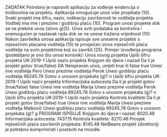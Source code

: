 ZADATAK
Potrebno je napraviti aplikaciju za vođenje evidencija o troškovima na projektu. Aplikacija omogućuje
unos više projekata (10). Svaki projekt ima šifru, naziv, indikaciju završenosti te voditelja projekta. Voditelj
ima ime i prezime i godišnju plaću (10). Program unosi projekte dok se ne prekine unos (slovo g)(5). Unos
svih podataka se kontrolira i onemogućen je nastavak rada dok se ne unese tražena vrijednost (10) Nakon
završetka unosa aplikacija ispisuje sve unesene projekte s mjesečnim plaćama voditelja (10) te prosječan
iznos mjesečnih plaća voditelja na svim projektima koji su završili (25).
Primjer izvođenja programa (podebljano je ono što unosi korisnik):
Unos novog projekta
Upiši šifru projekta
UK-2019-1
Upiši naziv projekta
Knjigom do djece i nazad
Da li je projekt gotov (true/false)
DA
Neispravan unos, unijeti true ili false
true
Unesi ime voditelja
Pero
Unesi prezime voditelja
Perok
Unesi godišnju plaću voditelja
96245.78
Gotov s unosom projekata (g)?
n
Upiši šifru projekta
UK-2019-1
Upiši naziv projekta
Informacijska autocesta
Da li je projekt gotov (true/false)
false
Unesi ime voditelja
Marija
Unesi prezime voditelja
Perok
Unesi godišnju plaću voditelja
89245.78
Gotov s unosom projekata (g)?
n
Upiši šifru projekta
UK-2019-1
Upiši naziv projekta
Kontrola kvalitete
Da li je projekt gotov (true/false)
true
Unesi ime voditelja
Marija
Unesi prezime voditelja
Malković
Unesi godišnju plaću voditelja
99245.78
Gotov s unosom projekata (g)?
g
PROGRAM ISPISUJE
Knjigom do djece i nazad: 8020.48
Informacijska autocesta: 7437.15
Kontrola kvalitete: 8270.48
Prosjek mjesečnih plaća završenih projekata: 8145.48
NetBeans projekt (direktorij) je potrebno komprimirati i postaviti na moodle.